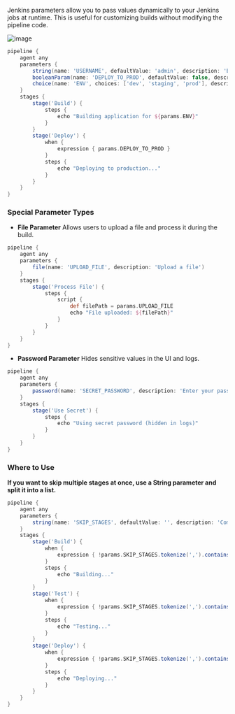 Jenkins parameters allow you to pass values dynamically to your Jenkins jobs at runtime. This is useful for customizing builds without modifying the pipeline code.

![image](https://github.com/user-attachments/assets/4f2be46c-2988-418c-83a3-104716ce78da)

```groovy
pipeline {
    agent any
    parameters {
        string(name: 'USERNAME', defaultValue: 'admin', description: 'Enter your username')
        booleanParam(name: 'DEPLOY_TO_PROD', defaultValue: false, description: 'Deploy to production?')
        choice(name: 'ENV', choices: ['dev', 'staging', 'prod'], description: 'Select environment')
    }
    stages {
        stage('Build') {
            steps {
                echo "Building application for ${params.ENV}"
            }
        }
        stage('Deploy') {
            when {
                expression { params.DEPLOY_TO_PROD }
            }
            steps {
                echo "Deploying to production..."
            }
        }
    }
}
```

### Special Parameter Types ###

- **File Parameter** Allows users to upload a file and process it during the build.
```groovy
pipeline {
    agent any
    parameters {
        file(name: 'UPLOAD_FILE', description: 'Upload a file')
    }
    stages {
        stage('Process File') {
            steps {
                script {
                    def filePath = params.UPLOAD_FILE
                    echo "File uploaded: ${filePath}"
                }
            }
        }
    }
}
```

- **Password Parameter** Hides sensitive values in the UI and logs.
```groovy
pipeline {
    agent any
    parameters {
        password(name: 'SECRET_PASSWORD', description: 'Enter your password')
    }
    stages {
        stage('Use Secret') {
            steps {
                echo "Using secret password (hidden in logs)"
            }
        }
    }
}
```

### Where to Use ###

**If you want to skip multiple stages at once, use a String parameter and split it into a list.**
```groovy
pipeline {
    agent any
    parameters {
        string(name: 'SKIP_STAGES', defaultValue: '', description: 'Comma-separated list of stages to skip (e.g., Build,Test)')
    }
    stages {
        stage('Build') {
            when {
                expression { !params.SKIP_STAGES.tokenize(',').contains('Build') }
            }
            steps {
                echo "Building..."
            }
        }
        stage('Test') {
            when {
                expression { !params.SKIP_STAGES.tokenize(',').contains('Test') }
            }
            steps {
                echo "Testing..."
            }
        }
        stage('Deploy') {
            when {
                expression { !params.SKIP_STAGES.tokenize(',').contains('Deploy') }
            }
            steps {
                echo "Deploying..."
            }
        }
    }
}
```
